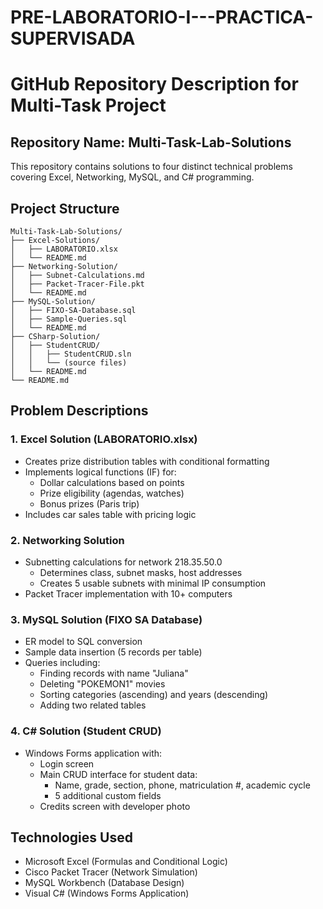 # PRE-LABORATORIO-I---PRACTICA-SUPERVISADA
# GitHub Repository Description for Multi-Task Project

## Repository Name: Multi-Task-Lab-Solutions

This repository contains solutions to four distinct technical problems covering Excel, Networking, MySQL, and C# programming.

## Project Structure

```
Multi-Task-Lab-Solutions/
├── Excel-Solutions/
│   ├── LABORATORIO.xlsx
│   └── README.md
├── Networking-Solution/
│   ├── Subnet-Calculations.md
│   ├── Packet-Tracer-File.pkt
│   └── README.md
├── MySQL-Solution/
│   ├── FIXO-SA-Database.sql
│   ├── Sample-Queries.sql
│   └── README.md
├── CSharp-Solution/
│   ├── StudentCRUD/
│   │   ├── StudentCRUD.sln
│   │   └── (source files)
│   └── README.md
└── README.md
```

## Problem Descriptions

### 1. Excel Solution (LABORATORIO.xlsx)
- Creates prize distribution tables with conditional formatting
- Implements logical functions (IF) for:
  - Dollar calculations based on points
  - Prize eligibility (agendas, watches)
  - Bonus prizes (Paris trip)
- Includes car sales table with pricing logic

### 2. Networking Solution
- Subnetting calculations for network 218.35.50.0
  - Determines class, subnet masks, host addresses
  - Creates 5 usable subnets with minimal IP consumption
- Packet Tracer implementation with 10+ computers

### 3. MySQL Solution (FIXO SA Database)
- ER model to SQL conversion
- Sample data insertion (5 records per table)
- Queries including:
  - Finding records with name "Juliana"
  - Deleting "POKEMON1" movies
  - Sorting categories (ascending) and years (descending)
  - Adding two related tables

### 4. C# Solution (Student CRUD)
- Windows Forms application with:
  - Login screen
  - Main CRUD interface for student data:
    - Name, grade, section, phone, matriculation #, academic cycle
    - 5 additional custom fields
  - Credits screen with developer photo

## Technologies Used
- Microsoft Excel (Formulas and Conditional Logic)
- Cisco Packet Tracer (Network Simulation)
- MySQL Workbench (Database Design)
- Visual C# (Windows Forms Application)
